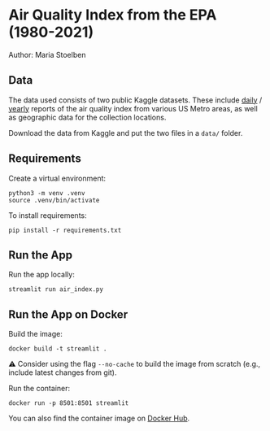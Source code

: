 # Air Quality Index from the EPA (1980-2021)
Author: Maria Stoelben

## Data
The data used consists of two public Kaggle datasets. These include [daily](https://www.kaggle.com/datasets/threnjen/40-years-of-air-quality-index-from-the-epa-daily) / [yearly](https://www.kaggle.com/datasets/threnjen/40-years-of-air-quality-index-from-the-epa-yearly) reports of the air quality index from various US Metro areas, as well as geographic data for the collection locations.  

Download the data from Kaggle and put the two files in a `data/` folder.

## Requirements
Create a virtual environment:

```setup
python3 -m venv .venv
source .venv/bin/activate
```

To install requirements:

```setup
pip install -r requirements.txt
```

## Run the App

Run the app locally:

```run
streamlit run air_index.py
```

## Run the App on Docker 
Build the image:

```docker
docker build -t streamlit .
```
:warning: Consider using the flag `--no-cache` to build the image from scratch (e.g., include latest changes from git).

Run the container:
```docker
docker run -p 8501:8501 streamlit
```

You can also find the container image on [Docker Hub](https://hub.docker.com/repository/docker/mstoelben/air-quality-streamlit/general).
